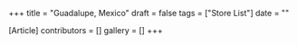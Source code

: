 +++
title = "Guadalupe, Mexico"
draft = false
tags = ["Store List"]
date = ""

[Article]
contributors = []
gallery = []
+++